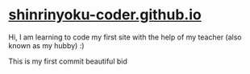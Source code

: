 # [shinrinyoku-coder.github.io](shinrinyoku-coder.github.io)
Hi, I am learning to code my first site with the help of my teacher (also known as my hubby) :)


This is my first commit
beautiful bid